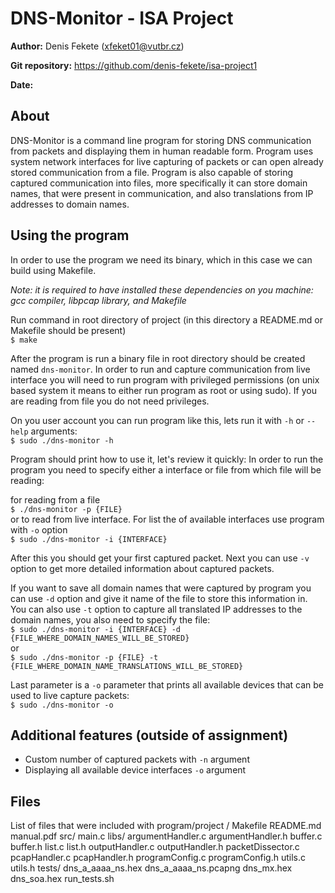 # DNS-Monitor - ISA Project 
**Author:**
Denis Fekete ([xfeket01@vutbr.cz](mailto:xfeket01@vutbr.cz))

**Git repository:**
https://github.com/denis-fekete/isa-project1

**Date:**

## About
DNS-Monitor is a command line program for storing DNS communication from packets and displaying them in human readable form. Program uses system network interfaces for live capturing of packets or can open already stored communication from a file. Program is also capable of storing captured communication into files, more specifically it can store domain names, that were present in communication, and also translations from IP addresses to domain names.

## Using the program
In order to use the program we need its binary, which in this case we can build using Makefile.

*Note: it is required to have installed these dependencies on you machine: gcc compiler, libpcap library, and Makefile*

Run command in root directory of project (in this directory a README.md or Makefile should be present)<br>
`$ make`

After the program is run a binary file in root directory should be created named `dns-monitor`. In order to run and capture communication from live interface you will need to run program with privileged permissions (on unix based system it means to either run program as root or using sudo). If you are reading from file you do not need privileges.

On you user account you can run program like this, lets run it with `-h` or `--help` arguments:<br>
`$ sudo ./dns-monitor -h`

Program should print how to use it, let's review it quickly:
In order to run the program you need to specify either a interface or file from which file will be reading:

for reading from a file<br>
`$ ./dns-monitor -p {FILE}`<br>
or to read from live interface. For list the of available interfaces use program with `-o` option<br>
`$ sudo ./dns-monitor -i {INTERFACE}`

After this you should get your first captured packet. Next you can use `-v` option to get more detailed information about captured packets.

If you want to save all domain names that were captured by program you can use `-d` option and give it name of the file to store this information in.
You can also use `-t` option to capture all translated IP addresses to the domain names, you also need to specify the file:<br>
`$ sudo ./dns-monitor -i {INTERFACE} -d {FILE_WHERE_DOMAIN_NAMES_WILL_BE_STORED}`<br>
or<br>
`$ sudo ./dns-monitor -p {FILE} -t {FILE_WHERE_DOMAIN_NAME_TRANSLATIONS_WILL_BE_STORED}`<br>

Last parameter is a `-o` parameter that prints all available devices that can be used to live capture packets:<br>
`$ sudo ./dns-monitor -o`<br>

## Additional features (outside of assignment)
* Custom number of captured packets with `-n` argument
* Displaying all available device interfaces `-o` argument

## Files
List of files that were included with program/project
/
Makefile
README.md
manual.pdf
src/
   main.c
   libs/
      argumentHandler.c
      argumentHandler.h
      buffer.c
      buffer.h
      list.c
      list.h
      outputHandler.c
      outputHandler.h
      packetDissector.c
      pcapHandler.c
      pcapHandler.h
      programConfig.c
      programConfig.h
      utils.c
      utils.h
tests/
   dns_a_aaaa_ns.hex
   dns_a_aaaa_ns.pcapng
   dns_mx.hex
   dns_soa.hex
   run_tests.sh
